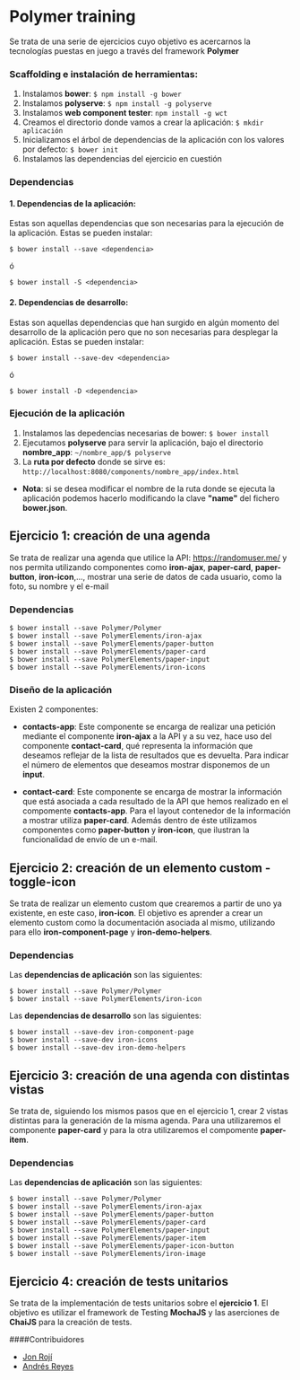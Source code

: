 # Polymer training

Se trata de una serie de ejercicios cuyo objetivo es acercarnos la tecnologías puestas en juego a través del framework **Polymer**

### Scaffolding e instalación de herramientas:

1. Instalamos **bower**: ```$ npm install -g bower```
2. Instalamos **polyserve**: ```$ npm install -g polyserve```
3. Instalamos **web component tester**: ```npm install -g wct```
4. Creamos el directorio donde vamos a crear la aplicación: ```$ mkdir aplicación```
5. Inicializamos el árbol de dependencias de la aplicación con los valores por defecto: ```$ bower init```
6. Instalamos las dependencias del ejercicio en cuestión

### Dependencias

#### 1. Dependencias de la aplicación:

Estas son aquellas dependencias que son necesarias para la ejecución de la aplicación. Estas se pueden instalar:

```
$ bower install --save <dependencia>
```
ó
```
$ bower install -S <dependencia>
```
#### 2. Dependencias de desarrollo:

Estas son aquellas dependencias que han surgido en algún momento del desarrollo de la aplicación pero que no son necesarias para desplegar la aplicación. Estas se pueden instalar:

```
$ bower install --save-dev <dependencia>
```
ó
```
$ bower install -D <dependencia>
```

### Ejecución de la aplicación
1. Instalamos las depedencias necesarias de bower: ```$ bower install```
2. Ejecutamos **polyserve** para servir la aplicación, bajo el directorio **nombre_app**: ```~/nombre_app/$ polyserve```
3. La **ruta por defecto** donde se sirve es: ```http://localhost:8080/components/nombre_app/index.html```

* **Nota**: si se desea modificar el nombre de la ruta donde se ejecuta la aplicación podemos hacerlo modificando la clave **"name"** del fichero **bower.json**.

## Ejercicio 1: creación de una agenda

Se trata de realizar una agenda que utilice la API: https://randomuser.me/ y nos permita utilizando componentes como **iron-ajax**, **paper-card**, **paper-button**, **iron-icon**,..., mostrar una serie de datos de cada usuario, como la foto, su nombre y el e-mail

### Dependencias

```
$ bower install --save Polymer/Polymer
$ bower install --save PolymerElements/iron-ajax
$ bower install --save PolymerElements/paper-button
$ bower install --save PolymerElements/paper-card
$ bower install --save PolymerElements/paper-input
$ bower install --save PolymerElements/iron-icons
```
### Diseño de la aplicación

Existen 2 componentes:

* **contacts-app**: Este componente se encarga de realizar una petición mediante el componente **iron-ajax** a la API y a su vez, hace uso del componente **contact-card**, qué representa la información que deseamos reflejar de la lista de resultados que es devuelta. Para indicar el número de elementos que deseamos mostrar disponemos de un **input**.

* **contact-card**: Este componente se encarga de mostrar la información que está asociada a cada resultado de la API que hemos realizado en el compomente **contacts-app**. Para el layout contenedor de la información a mostrar utiliza **paper-card**. Además dentro de éste utilizamos componentes como **paper-button** y **iron-icon**, que ilustran la funcionalidad de envío de un e-mail.


## Ejercicio 2: creación de un elemento custom - **toggle-icon**

Se trata de realizar un elemento custom que crearemos a partir de uno ya existente, en este caso, **iron-icon**. El objetivo es aprender a crear un elemento custom como la documentación asociada al mismo, utilizando para ello **iron-component-page** y **iron-demo-helpers**.

### Dependencias

Las **dependencias de aplicación** son las siguientes:
```
$ bower install --save Polymer/Polymer
$ bower install --save PolymerElements/iron-icon
```
Las **dependencias de desarrollo** son las siguientes:
```
$ bower install --save-dev iron-component-page
$ bower install --save-dev iron-icons
$ bower install --save-dev iron-demo-helpers
```

## Ejercicio 3: creación de una agenda con distintas vistas

Se trata de, siguiendo los mismos pasos que en el ejercicio 1, crear 2 vistas distintas para la generación de la misma agenda. Para una utilizaremos el componente **paper-card** y para la otra utilizaremos el compomente **paper-item**.

### Dependencias

Las **dependencias de aplicación** son las siguientes:

```
$ bower install --save Polymer/Polymer
$ bower install --save PolymerElements/iron-ajax
$ bower install --save PolymerElements/paper-button
$ bower install --save PolymerElements/paper-card
$ bower install --save PolymerElements/paper-input
$ bower install --save PolymerElements/paper-item
$ bower install --save PolymerElements/paper-icon-button
$ bower install --save PolymerElements/iron-image
```
## Ejercicio 4: creación de tests unitarios

Se trata de la implementación de tests unitarios sobre el **ejercicio 1**. El objetivo es utilizar el framework de Testing **MochaJS** y las aserciones de **ChaiJS** para la creación de tests.





####Contribuidores

* [Jon Rojí](https://github.com/jroji)
* [Andrés Reyes](https://github.com/p4ter0ski)
